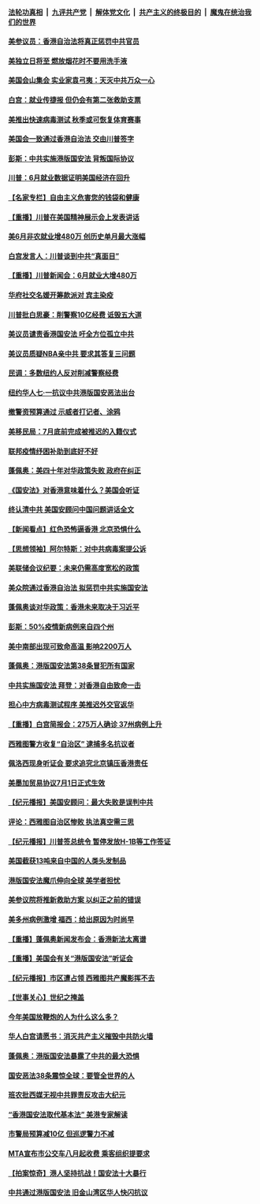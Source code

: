 

####  [法轮功真相](../../../../basic/blob/master/README.md?t=07030802) &nbsp;|&nbsp; [九评共产党](../../../../9ping.md/blob/master/README.md?t=07030802) &nbsp;|&nbsp; [解体党文化](../../../../jtdwh.md/blob/master/README.md?t=07030802)  &nbsp;|&nbsp; [共产主义的终极目的](../../../../gczydzjmd.md/blob/master/README.md?t=07030802) &nbsp;|&nbsp; [魔鬼在统治我们的世界](../../../../mgztzwmdsj.md/blob/master/README.md?t=07030802) 

#### [美参议员：香港自治法将真正惩罚中共官员](../pages/nsc412/n12228696.md?t=07030802) 

#### [美独立日将至 燃放烟花时不要用洗手液](../pages/nsc412/n12228400.md?t=07030802) 

#### [美国会山集会 实业家袁弓夷：天灭中共万众一心](../pages/nsc412/n12228149.md?t=07030802) 

#### [白宫：就业传捷报 但仍会有第二张救助支票](../pages/nsc412/n12228451.md?t=07030802) 

#### [美推出快速病毒测试 秋季或可恢复体育赛事](../pages/nsc412/n12228297.md?t=07030802) 

#### [美国会一致通过香港自治法 交由川普签字](../pages/nsc412/n12228230.md?t=07030802) 

#### [彭斯：中共实施港版国安法 背叛国际协议](../pages/nsc412/n12228135.md?t=07030802) 

#### [川普：6月就业数据证明美国经济在回升](../pages/nsc412/n12228059.md?t=07030802) 

#### [【名家专栏】自由主义危害您的钱袋和健康](../pages/nsc412/n12227823.md?t=07030802) 

#### [【重播】川普在美国精神展示会上发表讲话](../pages/nsc412/n12227943.md?t=07030802) 

#### [美6月非农就业增480万 创历史单月最大涨幅](../pages/nsc412/n12227911.md?t=07030802) 

#### [白宫发言人：川普谈到中共“真面目”](../pages/nsc412/n12227638.md?t=07030802) 

#### [【重播】川普新闻会：6月就业大增480万](../pages/nsc412/n12227778.md?t=07030802) 

#### [华府社交名媛开筹款派对 宾主染疫](../pages/nsc412/n12227449.md?t=07030802) 

#### [川普批白思豪：削警察10亿经费 诋毁五大道](../pages/nsc412/n12226360.md?t=07030802) 

#### [美议员谴责香港国安法 吁全方位孤立中共](../pages/nsc412/n12227173.md?t=07030802) 

#### [美议员质疑NBA亲中共 要求其答复三问题](../pages/nsc412/n12226782.md?t=07030802) 

#### [民调：多数纽约人反对削减警察经费](../pages/nsc412/n12226365.md?t=07030802) 

#### [纽约华人七‧一抗议中共港版国安恶法出台](../pages/nsc412/n12226352.md?t=07030802) 

#### [撤警资预算通过 示威者打记者、涂鸦](../pages/nsc412/n12226317.md?t=07030802) 

#### [美移民局：7月底前完成被推迟的入籍仪式](../pages/nsc412/n12226333.md?t=07030802) 

#### [联邦疫情纾困补助到底好不好](../pages/nsc412/n12226379.md?t=07030802) 

#### [蓬佩奥：美四十年对华政策失败 政府在纠正](../pages/nsc412/n12226169.md?t=07030802) 

#### [《国安法》对香港意味着什么？美国会听证](../pages/nsc412/n12225932.md?t=07030802) 

#### [终认清中共 美国安顾问中国问题讲话全文](../pages/nsc412/n12225398.md?t=07030802) 

#### [【新闻看点】红色恐怖逼香港 北京恐惧什么](../pages/nsc412/n12225821.md?t=07030802) 

#### [【思想领袖】阿尔特斯：对中共病毒案提公诉](../pages/nsc412/n12132039.md?t=07030802) 

#### [美联储会议纪要：未来仍需高度宽松的政策](../pages/nsc412/n12225944.md?t=07030802) 

#### [美众院通过香港自治法 拟惩罚中共实施国安法](../pages/nsc412/n12225765.md?t=07030802) 

#### [蓬佩奥谈对华政策：香港未来取决于习近平](../pages/nsc412/n12225535.md?t=07030802) 

#### [彭斯：50%疫情新病例来自四个州](../pages/nsc412/n12225661.md?t=07030802) 

#### [美中南部出现可致命高温 影响2200万人](../pages/nsc412/n12225509.md?t=07030802) 

#### [蓬佩奥：港版国安法第38条冒犯所有国家](../pages/nsc412/n12225492.md?t=07030802) 

#### [中共实施国安法 拜登：对香港自由致命一击](../pages/nsc412/n12225488.md?t=07030802) 

#### [担心中方病毒测试程序 美推迟外交官返华](../pages/nsc412/n12225504.md?t=07030802) 

#### [【重播】白宫简报会：275万人确诊 37州病例上升](../pages/nsc412/n12225524.md?t=07030802) 

#### [西雅图警方收复“自治区” 逮捕多名抗议者](../pages/nsc412/n12225413.md?t=07030802) 

#### [佩洛西现身听证会 要求追究北京镇压香港责任](../pages/nsc412/n12225292.md?t=07030802) 

#### [美墨加贸易协议7月1日正式生效](../pages/nsc412/n12225352.md?t=07030802) 

#### [【纪元播报】美国安顾问：最大失败是误判中共](../pages/nsc412/n12225244.md?t=07030802) 

#### [评论：西雅图自治区惨败 执法真空需三思](../pages/nsc412/n12222690.md?t=07030802) 

#### [【纪元播报】川普签总统令 暂停发放H-1B等工作签证](../pages/nsc412/n12225208.md?t=07030802) 

#### [美国截获13吨来自中国的人类头发制品](../pages/nsc412/n12225251.md?t=07030802) 

#### [港版国安法魔爪伸向全球 美学者担忧](../pages/nsc412/n12225012.md?t=07030802) 

#### [美参议院将推新救助方案 以纠正之前的错误](../pages/nsc412/n12224957.md?t=07030802) 

#### [美多州病例激增 福西：给出原因为时尚早](../pages/nsc412/n12224710.md?t=07030802) 

#### [【重播】蓬佩奥新闻发布会：香港新法太离谱](../pages/nsc412/n12224924.md?t=07030802) 

#### [【重播】美国会有关“港版国安法”听证会](../pages/nsc412/n12223128.md?t=07030802) 

#### [【纪元播报】市区遭占领 西雅图共产魔影挥不去](../pages/nsc412/n12224840.md?t=07030802) 

#### [【世事关心】世纪之掩盖](../pages/nsc412/n12223498.md?t=07030802) 

#### [今年美国放鞭炮的人为什么这么多？](../pages/nsc412/n12223569.md?t=07030802) 

#### [华人白宫请愿书：消灭共产主义摧毁中共防火墙](../pages/nsc412/n12223552.md?t=07030802) 

#### [蓬佩奥：港版国安法暴露了中共的最大恐惧](../pages/nsc412/n12224268.md?t=07030802) 

#### [国安恶法38条震惊全球：要管全世界的人](../pages/nsc412/n12224164.md?t=07030802) 

#### [班农批西媒无视中共罪责反攻击大纪元](../pages/nsc412/n12222770.md?t=07030802) 

#### [“香港国安法取代基本法” 美港专家解读](../pages/nsc412/n12223556.md?t=07030802) 

#### [市警局预算减10亿 但巡逻警力不减](../pages/nsc412/n12223572.md?t=07030802) 

#### [MTA宣布市公交车八月起收费 乘客组织提要求](../pages/nsc412/n12223620.md?t=07030802) 

#### [【拍案惊奇】港人坚持抗战！国安法十大暴行](../pages/nsc412/n12223602.md?t=07030802) 

#### [中共通过港版国安法 旧金山湾区华人快闪抗议](../pages/nsc412/n12223529.md?t=07030802) 

